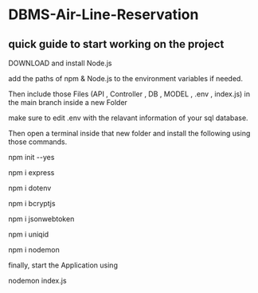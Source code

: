 # DBMS-Air-Line-Reservation

quick guide to start working on the project
-------------------------------------------

DOWNLOAD and install Node.js

add the paths of npm & Node.js to the environment variables if needed.

Then include those Files (API , Controller , DB , MODEL , .env , index.js) in the main branch inside a new Folder

make sure to edit .env with the relavant information of your sql database.

Then open a terminal inside that new folder and install the following using those commands.

  npm init --yes
  
  npm i express
  
  npm i dotenv
  
  npm i bcryptjs
  
  npm i jsonwebtoken
  
  npm i uniqid
  
  npm i nodemon
  
  finally, start the Application using
  
  nodemon index.js
